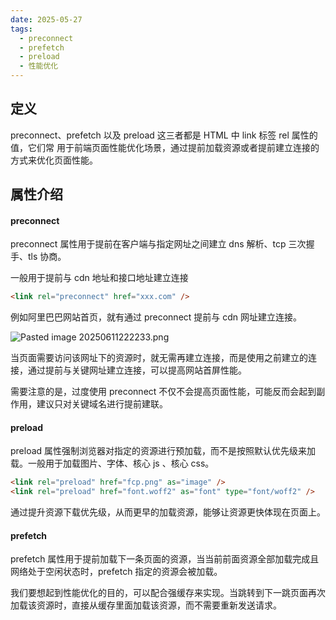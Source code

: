 ```yaml
---
date: 2025-05-27
tags:
  - preconnect
  - prefetch
  - preload
  - 性能优化
---
```

## 定义

preconnect、prefetch 以及 preload 这三者都是 HTML 中 link 标签 rel 属性的值，它们常
用于前端页面性能优化场景，通过提前加载资源或者提前建立连接的方式来优化页面性能。

## 属性介绍

#### preconnect

preconnect 属性用于提前在客户端与指定网址之间建立 dns 解析、tcp 三次握手、tls 协商。

一般用于提前与 cdn 地址和接口地址建立连接

```html
<link rel="preconnect" href="xxx.com" />
```

例如阿里巴巴网站首页，就有通过 preconnect 提前与 cdn 网址建立连接。

![Pasted image 20250611222233.png](http:8.149.242.20:9000/storage/uploads/202506/11/Pasted%20image%2020250611222233.png?srg4d6aDwc)

当页面需要访问该网址下的资源时，就无需再建立连接，而是使用之前建立的连接，通过提前与关键网址建立连接，可以提高网站首屏性能。

需要注意的是，过度使用 preconnect 不仅不会提高页面性能，可能反而会起到副作用，建议只对关键域名进行提前建联。

#### preload

preload 属性强制浏览器对指定的资源进行预加载，而不是按照默认优先级来加载。一般用于加载图片、字体、核心 js 、核心 css。

```html
<link rel="preload" href="fcp.png" as="image" />
<link rel="preload" href="font.woff2" as="font" type="font/woff2" />
```

通过提升资源下载优先级，从而更早的加载资源，能够让资源更快体现在页面上。

#### prefetch

prefetch 属性用于提前加载下一条页面的资源，当当前前面资源全部加载完成且网络处于空闲状态时，prefetch 指定的资源会被加载。

我们要想起到性能优化的目的，可以配合强缓存来实现。当跳转到下一跳页面再次加载该资源时，直接从缓存里面加载该资源，而不需要重新发送请求。



